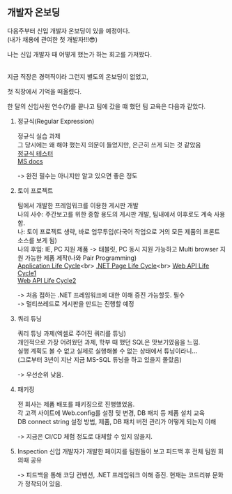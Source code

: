 ## 개발자 온보딩

다음주부터 신입 개발자 온보딩이 있을 예정이다.<br>
(내가 채용에 관여한 첫 개발자!!!😎)<br>

나는 신입 개발자 때 어떻게 했는가 하는 회고를 가져봤다.<br><br>

지금 직장은 경력직이라 그런지 별도의 온보딩이 없었고,<br>

첫 직장에서 기억을 떠올렸다.<br>

한 달의 신입사원 연수(?)를 끝나고 팀에 갔을 떄 했던 팀 교육은 다음과 같았다.

1. 정규식(Regular Expression)
   
   정규식 실습 과제<br>
   그 당시에는 왜 해야 했는지 의문이 들었지만, 은근히 쓰게 되는 것 같았음<br>
   [정규식 테스터](http://regexstorm.net/tester)<br>
   [MS docs](https://docs.microsoft.com/en-us/dotnet/standard/base-types/regular-expression-language-quick-reference)<br>

   -> 완전 필수는 아니지만 알고 있으면 좋은 정도

2. 토이 프로젝트
   
   팀에서 개발한 프레임워크를 이용한 게시판 개발<br>
   나의 사수: 주간보고를 위한 종합 용도의 게시판 개발, 팀내에서 이후로도 계속 사용함.<br>
   나: 토이 프로젝트 생략, 바로 업무투입(다국어 작업으로 거의 모든 제품의 프론트 소스를 보게 됨)<br>
   나의 후임: IE, PC 지원 제품 -> 태블릿, PC 동시 지원 가능하고 Multi browser 지원 가능한 제품 제작(나와 Pair Programming)<br>
   [Application Life Cycle](https://docs.microsoft.com/en-us/previous-versions/dotnet/netframework-3.0/ms178473(v=vs.85)?redirectedfrom=MSDN)<br>
   [.NET Page Life Cycle](https://docs.microsoft.com/en-us/previous-versions/aspnet/ms178472(v=vs.100))<br>
   [Web API Life Cycle1](https://www.dotnetcurry.com/aspnet/888/aspnet-webapi-message-lifecycle)<br>
   [Web API Life Cycle2](https://www.asp.net/media/4071077/aspnet-web-api-poster.pdf)<br>

   -> 처음 접하는 .NET 프레임워크에 대한 이해 증진 가능할듯. 필수<br>
   -> 멀티쓰레드로 게시판을 만드는  진행할 예정

3. 쿼리 튜닝
   
   쿼리 튜닝 과제(엑셀로 주어진 쿼리를 튜닝)<br>
   개인적으로 가장 어려웠던 과제, 학부 때 했던 SQL은 맛보기였음을 느낌.<br>
   실행 계획도 볼 수 없고 실제로 실행해볼 수 없는 상태에서 튜닝이라니...<br>
   (그로부터 3년이 지난 지금 MS-SQL 튜닝을 하고 있을지 몰랐음)<br>

   -> 우선순위 낮음.

4. 패키징
   
   전 회사는 제품 배포를 패키징으로 진행했었음.<br>
   각 고객 사이트에 Web.config를 설정 및 변경, DB 패치 등 제품 설치 교육<br>
   DB connect string 설정 방법, 제품, DB 패치 버전 관리가 어떻게 되는지 이해<br>

   -> 지금은 CI/CD 체험 정도로 대체할 수 있지 않을지.
   
5. Inspection
   신입 개발자가 개발한 페이지를 팀원들이 보고 피드백 후 전체 팀원 회의때 공유
   
   -> 피드백을 통해 코딩 컨벤션, .NET 프레임워크 이해 증진. 현재는 코드리뷰 문화가 정착되어 있음.
